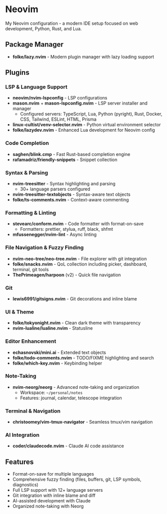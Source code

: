 # Neovim

My Neovim configuration - a modern IDE setup focused on web development, Python, Rust, and Lua.

## Package Manager

- **folke/lazy.nvim** - Modern plugin manager with lazy loading support

## Plugins

### LSP & Language Support

- **neovim/nvim-lspconfig** - LSP configurations
- **mason.nvim** + **mason-lspconfig.nvim** - LSP server installer and manager
  - Configured servers: TypeScript, Lua, Python (pyright), Rust, Docker, CSS, Tailwind, ESLint, HTML, Prisma
- **linux-cultist/venv-selector.nvim** - Python virtual environment selector
- **folke/lazydev.nvim** - Enhanced Lua development for Neovim config

### Code Completion

- **saghen/blink.cmp** - Fast Rust-based completion engine
- **rafamadriz/friendly-snippets** - Snippet collection

### Syntax & Parsing

- **nvim-treesitter** - Syntax highlighting and parsing
  - 30+ language parsers configured
- **nvim-treesitter-textobjects** - Syntax-aware text objects
- **folke/ts-comments.nvim** - Context-aware commenting

### Formatting & Linting

- **stevearc/conform.nvim** - Code formatter with format-on-save
  - Formatters: prettier, stylua, ruff, black, shfmt
- **mfussenegger/nvim-lint** - Async linting

### File Navigation & Fuzzy Finding

- **nvim-neo-tree/neo-tree.nvim** - File explorer with git integration
- **folke/snacks.nvim** - QoL collection including picker, dashboard, terminal, git tools
- **ThePrimeagen/harpoon** (v2) - Quick file navigation

### Git

- **lewis6991/gitsigns.nvim** - Git decorations and inline blame

### UI & Theme

- **folke/tokyonight.nvim** - Clean dark theme with transparency
- **nvim-lualine/lualine.nvim** - Statusline

### Editor Enhancement

- **echasnovski/mini.ai** - Extended text objects
- **folke/todo-comments.nvim** - TODO/FIXME highlighting and search
- **folke/which-key.nvim** - Keybinding helper

### Note-Taking

- **nvim-neorg/neorg** - Advanced note-taking and organization
  - Workspace: `~/personal/notes`
  - Features: journal, calendar, telescope integration

### Terminal & Navigation

- **christoomey/vim-tmux-navigator** - Seamless tmux/vim navigation

### AI Integration

- **coder/claudecode.nvim** - Claude AI code assistance

## Features

- Format-on-save for multiple languages
- Comprehensive fuzzy finding (files, buffers, git, LSP symbols, diagnostics)
- Full LSP support with 12+ language servers
- Git integration with inline blame and diff
- AI-assisted development with Claude
- Organized note-taking with Neorg


